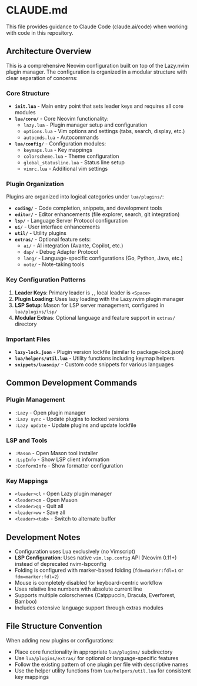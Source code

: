 # CLAUDE.md

This file provides guidance to Claude Code (claude.ai/code) when working with code in this repository.

## Architecture Overview

This is a comprehensive Neovim configuration built on top of the Lazy.nvim plugin manager. The configuration is organized in a modular structure with clear separation of concerns:

### Core Structure

- **`init.lua`** - Main entry point that sets leader keys and requires all core modules
- **`lua/core/`** - Core Neovim functionality:
  - `lazy.lua` - Plugin manager setup and configuration
  - `options.lua` - Vim options and settings (tabs, search, display, etc.)
  - `autocmds.lua` - Autocommands
- **`lua/config/`** - Configuration modules:
  - `keymaps.lua` - Key mappings
  - `colorscheme.lua` - Theme configuration
  - `global_statusline.lua` - Status line setup
  - `vimrc.lua` - Additional vim settings

### Plugin Organization

Plugins are organized into logical categories under `lua/plugins/`:

- **`coding/`** - Code completion, snippets, and development tools
- **`editor/`** - Editor enhancements (file explorer, search, git integration)
- **`lsp/`** - Language Server Protocol configuration
- **`ui/`** - User interface enhancements
- **`util/`** - Utility plugins
- **`extras/`** - Optional feature sets:
  - `ai/` - AI integration (Avante, Copilot, etc.)
  - `dap/` - Debug Adapter Protocol
  - `lang/` - Language-specific configurations (Go, Python, Java, etc.)
  - `note/` - Note-taking tools

### Key Configuration Patterns

1. **Leader Keys**: Primary leader is `,`, local leader is `<Space>`
2. **Plugin Loading**: Uses lazy loading with the Lazy.nvim plugin manager
3. **LSP Setup**: Mason for LSP server management, configured in `lua/plugins/lsp/`
4. **Modular Extras**: Optional language and feature support in `extras/` directory

### Important Files

- **`lazy-lock.json`** - Plugin version lockfile (similar to package-lock.json)
- **`lua/helpers/util.lua`** - Utility functions including keymap helpers
- **`snippets/luasnip/`** - Custom code snippets for various languages

## Common Development Commands

### Plugin Management
- `:Lazy` - Open plugin manager
- `:Lazy sync` - Update plugins to locked versions
- `:Lazy update` - Update plugins and update lockfile

### LSP and Tools
- `:Mason` - Open Mason tool installer
- `:LspInfo` - Show LSP client information
- `:ConformInfo` - Show formatter configuration

### Key Mappings
- `<leader>cl` - Open Lazy plugin manager
- `<leader>cm` - Open Mason
- `<leader>qq` - Quit all
- `<leader>ww` - Save all
- `<leader><tab>` - Switch to alternate buffer

## Development Notes

- Configuration uses Lua exclusively (no Vimscript)
- **LSP Configuration**: Uses native `vim.lsp.config` API (Neovim 0.11+) instead of deprecated nvim-lspconfig
- Folding is configured with marker-based folding (`fdm=marker:fdl=1` or `fdm=marker:fdl=2`)
- Mouse is completely disabled for keyboard-centric workflow
- Uses relative line numbers with absolute current line
- Supports multiple colorschemes (Catppuccin, Dracula, Everforest, Bamboo)
- Includes extensive language support through extras modules

## File Structure Convention

When adding new plugins or configurations:
- Place core functionality in appropriate `lua/plugins/` subdirectory
- Use `lua/plugins/extras/` for optional or language-specific features
- Follow the existing pattern of one plugin per file with descriptive names
- Use the helper utility functions from `lua/helpers/util.lua` for consistent key mappings